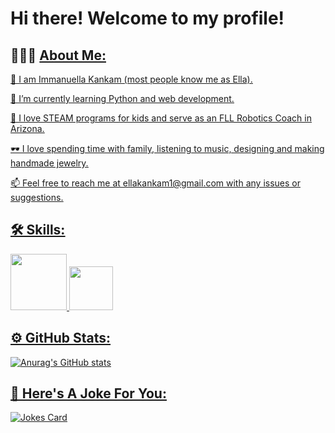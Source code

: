 <h1> Hi there! Welcome to my profile! <img src="https://raw.githubusercontent.com/MartinHeinz/MartinHeinz/master/wave.gif" width="2px">

<h2>  👷🏽‍♀️  <u> About Me:<u/> </h2> 
 
 🙂 I am Immanuella Kankam (most people know me as Ella). 
 
🌱 I’m currently learning Python and web development.
 
 🦾 I love STEAM programs for kids and serve as an FLL Robotics Coach in Arizona.
 
 🕶 I love spending time with family, listening to music, designing and making handmade jewelry.

 📫 Feel free to reach me at ellakankam1@gmail.com with any issues or suggestions.
 
 
 
 <h2> 🛠️ Skills: </h2>

<img src = "https://img.shields.io/badge/Code-Python-blue" width= "90px">    <img src = "https://img.shields.io/badge/Build-Git-blue" width= "70px">

 
 <h2>⚙️ GitHub Stats: </h2>
 
![Anurag's GitHub stats](https://github-readme-stats.vercel.app/api?username=ikankam&show_icons=true&theme=react)
 
 
  <h2>🤣 Here's A Joke For You:</h2>
 
 <img src="https://readme-jokes.vercel.app/api" alt="Jokes Card" theme="prussian"/>
 
 
 


